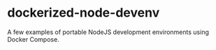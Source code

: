 # dockerized-node-devenv
A few examples of portable NodeJS development environments using Docker Compose.
